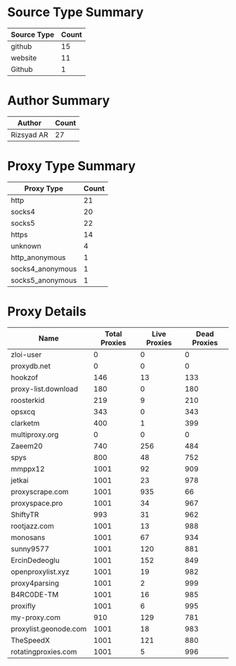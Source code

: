 # Source Type Summary

| Source Type | Count |
|-------------|-------|
| github | 15 |
| website | 11 |
| Github | 1 |


# Author Summary

| Author | Count |
|--------|-------|
| Rizsyad AR | 27 |


# Proxy Type Summary

| Proxy Type | Count |
|------------|-------|
| http | 21 |
| socks4 | 20 |
| socks5 | 22 |
| https | 14 |
| unknown | 4 |
| http_anonymous | 1 |
| socks4_anonymous | 1 |
| socks5_anonymous | 1 |


# Proxy Details

| Name | Total Proxies | Live Proxies | Dead Proxies |
|------|---------------|--------------|---------------|
| zloi-user | 0 | 0 | 0 |
| proxydb.net | 0 | 0 | 0 |
| hookzof | 146 | 13 | 133 |
| proxy-list.download | 180 | 0 | 180 |
| roosterkid | 219 | 9 | 210 |
| opsxcq | 343 | 0 | 343 |
| clarketm | 400 | 1 | 399 |
| multiproxy.org | 0 | 0 | 0 |
| Zaeem20 | 740 | 256 | 484 |
| spys | 800 | 48 | 752 |
| mmppx12 | 1001 | 92 | 909 |
| jetkai | 1001 | 23 | 978 |
| proxyscrape.com | 1001 | 935 | 66 |
| proxyspace.pro | 1001 | 34 | 967 |
| ShiftyTR | 993 | 31 | 962 |
| rootjazz.com | 1001 | 13 | 988 |
| monosans | 1001 | 67 | 934 |
| sunny9577 | 1001 | 120 | 881 |
| ErcinDedeoglu | 1001 | 152 | 849 |
| openproxylist.xyz | 1001 | 19 | 982 |
| proxy4parsing | 1001 | 2 | 999 |
| B4RC0DE-TM | 1001 | 16 | 985 |
| proxifly | 1001 | 6 | 995 |
| my-proxy.com | 910 | 129 | 781 |
| proxylist.geonode.com | 1001 | 18 | 983 |
| TheSpeedX | 1001 | 121 | 880 |
| rotatingproxies.com | 1001 | 5 | 996 |
